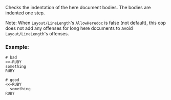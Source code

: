 Checks the indentation of the here document bodies. The bodies
are indented one step.

Note: When ``Layout/LineLength``'s `AllowHeredoc` is false (not default),
        this cop does not add any offenses for long here documents to
        avoid ``Layout/LineLength``'s offenses.

### Example:
    # bad
    <<-RUBY
    something
    RUBY

    # good
    <<~RUBY
      something
    RUBY

